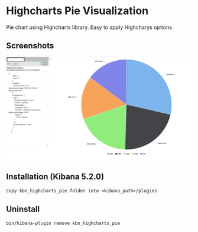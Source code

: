 # Highcharts Pie Visualization 
Pie chart using Highcharts library. Easy to apply Highcharys options.

## Screenshots
![screenshot](/kbn_highcharts_pie/images/pie.png?raw=true)

## Installation (Kibana 5.2.0)
```
Copy kbn_highcharts_pie folder into <kibana_path>/plugins 
```

## Uninstall
```
bin/kibana-plugin remove kbn_highcharts_pie
```
